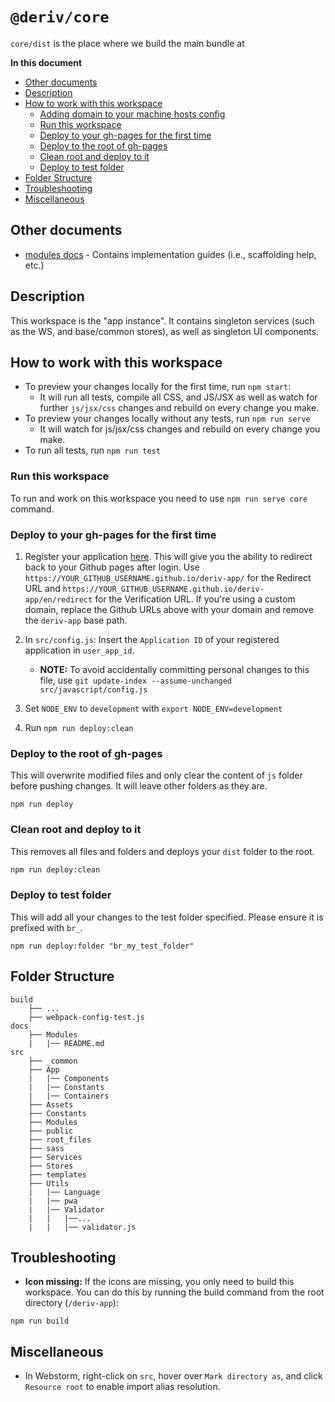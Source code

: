# `@deriv/core`

`core/dist` is the place where we build the main bundle at

**In this document**

-   [Other documents](#other-documents)
-   [Description](#description)
-   [How to work with this workspace](#how-to-work-with-this-workspace)
    -   [Adding domain to your machine hosts config](#adding-domain-to-your-machine-hosts-config)
    -   [Run this workspace](#run-this-workspace)
    -   [Deploy to your gh-pages for the first time](#deploy-to-your-gh-pages-for-the-first-time)
    -   [Deploy to the root of gh-pages](#deploy-to-the-root-of-gh-pages)
    -   [Clean root and deploy to it](#clean-root-and-deploy-to-it)
    -   [Deploy to test folder](#deploy-to-test-folder)
-   [Folder Structure](#folder-structure)
-   [Troubleshooting](#troubleshooting)
-   [Miscellaneous](#miscellaneous)

## Other documents

-   [modules docs](docs/Modules/README.md) - Contains implementation guides (i.e., scaffolding help, etc.)

## Description

This workspace is the "app instance". It contains singleton services (such as the WS, and base/common stores), as well as singleton UI components.

## How to work with this workspace

-   To preview your changes locally for the first time, run `npm start`:
    -   It will run all tests, compile all CSS, and JS/JSX as well as watch for further `js/jsx/css` changes and rebuild on every change you make.
-   To preview your changes locally without any tests, run `npm run serve`
    -   It will watch for js/jsx/css changes and rebuild on every change you make.
-   To run all tests, run `npm run test`

### Run this workspace

To run and work on this workspace you need to use `npm run serve core` command.

### Deploy to your gh-pages for the first time

1.  Register your application [here](https://developers.binary.com/applications/). This will give you the ability to redirect back to your Github pages after login. Use `https://YOUR_GITHUB_USERNAME.github.io/deriv-app/` for the Redirect URL and `https://YOUR_GITHUB_USERNAME.github.io/deriv-app/en/redirect` for the Verification URL. If you're using a custom domain, replace the Github URLs above with your domain and remove the `deriv-app` base path.

2.  In `src/config.js`: Insert the `Application ID` of your registered application in `user_app_id`.

    -   **NOTE:** To avoid accidentally committing personal changes to this file, use `git update-index --assume-unchanged src/javascript/config.js`

3.  Set `NODE_ENV` to `development` with `export NODE_ENV=development`

4.  Run `npm run deploy:clean`

### Deploy to the root of gh-pages

This will overwrite modified files and only clear the content of `js` folder before pushing changes. It will leave other folders as they are.

```
npm run deploy
```

### Clean root and deploy to it

This removes all files and folders and deploys your `dist` folder to the root.

```sh
npm run deploy:clean
```

### Deploy to test folder

This will add all your changes to the test folder specified.
Please ensure it is prefixed with `br_`.

```
npm run deploy:folder "br_my_test_folder"
```

## Folder Structure

```
build
    ├── ...
    ├── webpack-config-test.js
docs
    ├── Modules
    |   |── README.md
src
    ├── _common
    ├── App
    |   |── Components
    |   |── Constants
    |   |── Containers
    ├── Assets
    ├── Constants
    ├── Modules
    ├── public
    ├── root_files
    ├── sass
    ├── Services
    ├── Stores
    ├── templates
    ├── Utils
    |   |── Language
    |   |── pwa
    |   |── Validator
    |   |   |──...
    |   |   |── validator.js
```

## Troubleshooting

-   **Icon missing:** If the icons are missing, you only need to build this workspace. You can do this by running the build command from the root directory (`/deriv-app`):

```
npm run build
```

## Miscellaneous

-   In Webstorm, right-click on `src`, hover over `Mark directory as`, and click `Resource root` to enable import alias resolution.
